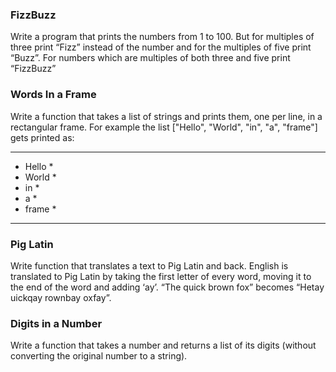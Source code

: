 ### FizzBuzz
Write a program that prints the numbers from 1 to 100. But for multiples of three print “Fizz” instead of the number and for the multiples of five print “Buzz”. For numbers which are multiples of both three and five print “FizzBuzz”

### Words In a Frame
Write a function that takes a list of strings and prints them, one per line, in a rectangular frame. For example the list ["Hello", "World", "in", "a", "frame"] gets printed as:
*********
* Hello *
* World *
* in    *
* a     *
* frame *
*********

### Pig Latin
Write function that translates a text to Pig Latin and back. English is translated to Pig Latin by taking the first letter of every word, moving it to the end of the word and adding ‘ay’. “The quick brown fox” becomes “Hetay uickqay rownbay oxfay”.

### Digits in a Number
Write a function that takes a number and returns a list of its digits (without converting the original number to a string).

